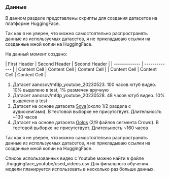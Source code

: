 ### Данные

В данном разделе представлены скрипты для создания датасетов на платформе HuggingFace. 

Так как я не уверен, что можно самостоятельно распространять данные из используемых датасетов, я не прикладываю ссылки на созданные мной копии на HuggingFace.

На данный момент создано:

| First Header  | Second Header | Second Header |
| ------------- | ------------- |
| Content Cell  | Content Cell  | Content Cell  |
| Content Cell  | Content Cell  | Content Cell  |

1) Датасет aanosov/mfdp_youtube_20230523. 100 часов ютуб видео. 10% выделено в test, 1% размечен вручную
2) Датасет aanosov/mfdp_youtube_20230528. 48 часов ютуб видео. 10% выделено в test
3) Датасет на основе датасета [Sova](https://sova.ai/dataset/)(около 1/2 раздела с аудиокнигами). В тестовой выборке не присутствует. Длительность ~130 часов
4) Датасет на основе датасета  [Golos](https://github.com/sberdevices/golos) (2/9 файлов сегмента Crowd). В тестовой выборке не присутствует. Длительность ~160 часов

Так как я не уверен, что можно самостоятельно распространять данные из используемых датасетов, я не прикладываю ссылки на созданные мной копии на HuggingFace.

Список использованных видео с Youtube можно найти в файле ./huggingface_youtube/used_videos.csv
Для финального обучения модели планируется использовать в несколько раз больше данных.

